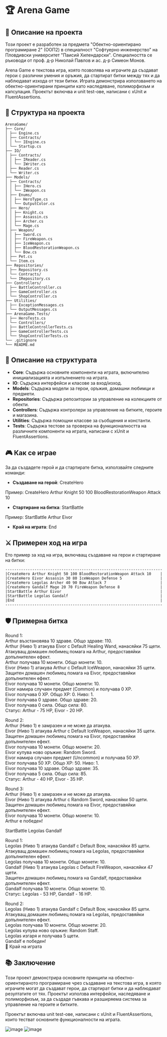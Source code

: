 # 🏆 Arena Game

## 📝 Описание на проекта

Този проект е разработен за предмета "Обектно-ориентирано програмиране 2" (ООП2) в специалност "Софтуерно инженерство" на Пловдивски университет "Паисий Хилендарски". Специалността се ръководи от проф. д-р Николай Павлов и ас. д-р Симеон Монов.

Arena Game е текстова игра, която позволява на играчите да създават герои с различни умения и оръжия, да стартират битки между тях и да наблюдават изхода от тези битки. Играта демонстрира използването на обектно-ориентирани принципи като наследяване, полиморфизъм и капсулация. Проектът включва и unit test-ове, написани с xUnit и FluentAssertions.

## 📁 Структура на проекта
```plaintext
ArenaGame/
├── Core/
│ ├── Engine.cs
│ ├── Contracts/
│ │ └── IEngine.cs
│ └── Startup.cs
├── IO/
│ ├── Contracts/
│ │ ├── IReader.cs
│ │ └── IWriter.cs
│ ├── Reader.cs
│ └── Writer.cs
├── Models/
│ ├── Contracts/
│ │ ├── IHero.cs
│ │ └── IWeapon.cs
│ ├── Enums/
│ │ ├── HeroType.cs
│ │ └── OutputColor.cs
│ ├── Hero/
│ │ ├── Knight.cs
│ │ ├── Assassin.cs
│ │ ├── Archer.cs
│ │ └── Mage.cs
│ ├── Weapon/
│ │ ├── Sword.cs
│ │ ├── FireWeapon.cs
│ │ ├── IceWeapon.cs
│ │ ├── BloodRestorationWeapon.cs
│ │ └── Bow.cs
│ ├── Pet.cs
│ └── Item.cs
├── Repositories/
│ ├── Repository.cs
│ └── Contracts/
│ └── IRepository.cs
├── Controllers/
│ ├── BattleController.cs
│ ├── GameController.cs
│ └── ShopController.cs
├── Utilities/
│ ├── ExceptionMessages.cs
│ └── OutputMessages.cs
├── ArenaGame.Tests/
│ ├── HeroTests.cs
│ └── Controllers/
│ ├── BattleControllerTests.cs
│ ├── GameControllerTests.cs
│ └── ShopControllerTests.cs
└── .gitignore
└── README.md
```
## 📂 Описание на структурата

- **Core**: Съдържа основните компоненти на играта, включително инициализацията и изпълнението на играта.
- **IO**: Съдържа интерфейси и класове за вход/изход.
- **Models**: Съдържа модели за герои, оръжия, домашни любимци и предмети.
- **Repositories**: Съдържа репозитории за управление на колекциите от обекти.
- **Controllers**: Съдържа контролери за управление на битките, героите и магазина.
- **Utilities**: Съдържа помощни класове за съобщения и константи.
- **Tests**: Съдържа тестове за проверка на функционалността на различните компоненти на играта, написани с xUnit и FluentAssertions.

## 🎮 Как се играе

За да създадете герой и да стартирате битка, използвайте следните команди:

- **Създаване на герой**:
CreateHero <Name> <HeroType> <Armor> <Strength> <WeaponType> <PetType> <PetEffect>

Пример:
CreateHero Arthur Knight 50 100 BloodRestorationWeapon Attack 10

- **Стартиране на битка**:
StartBattle <AttackerName> <DefenderName>

Пример:
StartBattle Arthur Eivor

- **Край на играта**:
End


## ⚔️ Примерен ход на игра

Ето пример за ход на игра, включващ създаване на герои и стартиране на битки:
```plaintext
----------------------------------------------------------------------
|CreateHero Arthur Knight 50 100 BloodRestorationWeapon Attack 10    |
|CreateHero Eivor Assassin 30 80 IceWeapon Defense 5                 |
|CreateHero Legolas Archer 40 90 Bow Attack 7                        | 
|CreateHero Gandalf Mage 20 70 FireWeapon Defense 8                  |
|StartBattle Arthur Eivor                                            |
|StartBattle Legolas Gandalf                                         |   
|End                                                                 |
----------------------------------------------------------------------
```
## 🛡️ Примерна битка
Round 1: <br>
Arthur възстановява 10 здраве. Общо здраве: 110. <br>
Arthur (Ниво 1) атакува Eivor с Default Healing Wand, нанасяйки 75 щети. <br>
Атакуващ домашен любимец помага на Arthur, предоставяйки допълнителен ефект. <br>
Arthur получава 10 монети. Общо монети: 10. <br>
Eivor (Ниво 1) атакува Arthur с Default IceWeapon, нанасяйки 35 щети. <br>
Защитен домашен любимец помага на Eivor, предоставяйки допълнителен ефект. <br>
Eivor получава 10 монети. Общо монети: 10. <br>
Eivor намира случаен предмет (Common) и получава 0 XP. <br>
Eivor получава 0 XP. Общо XP: 0. Ниво: 1. <br>
Eivor получава 0 здраве. Общо здраве: 20. <br>
Eivor получава 0 сила. Общо сила: 80. <br>
Статус: Arthur - 75 HP, Eivor - 20 HP. <br>

Round 2: <br>
Arthur (Ниво 1) е замразен и не може да атакува. <br>
Eivor (Ниво 1) атакува Arthur с Default IceWeapon, нанасяйки 35 щети. <br>
Защитен домашен любимец помага на Eivor, предоставяйки допълнителен ефект. <br>
Eivor получава 10 монети. Общо монети: 20. <br>
Eivor купува ново оръжие: Random Sword. <br>
Eivor намира случаен предмет (Uncommon) и получава 50 XP. <br>
Eivor получава 50 XP. Общо XP: 50. Ниво: 1. <br>
Eivor получава 10 здраве. Общо здраве: 35. <br>
Eivor получава 5 сила. Общо сила: 85. <br>
Статус: Arthur - 40 HP, Eivor - 35 HP. <br>

Round 3: <br>
Arthur (Ниво 1) е замразен и не може да атакува. <br>
Eivor (Ниво 1) атакува Arthur с Random Sword, нанасяйки 50 щети. <br>
Защитен домашен любимец помага на Eivor, предоставяйки допълнителен ефект. <br>
Eivor получава 10 монети. Общо монети: 10. <br>
Arthur е победен! <br>

StartBattle Legolas Gandalf <br>

Round 1: <br>
Legolas (Ниво 1) атакува Gandalf с Default Bow, нанасяйки 85 щети. <br>
Атакуващ домашен любимец помага на Legolas, предоставяйки допълнителен ефект. <br>
Legolas получава 10 монети. Общо монети: 10. <br>
Gandalf (Ниво 1) атакува Legolas с Default FireWeapon, нанасяйки 47 щети. <br>
Защитен домашен любимец помага на Gandalf, предоставяйки допълнителен ефект. <br>
Gandalf получава 10 монети. Общо монети: 10. <br>
Статус: Legolas - 53 HP, Gandalf - 16 HP. <br>
 
Round 2: <br>
Legolas (Ниво 1) атакува Gandalf с Default Bow, нанасяйки 85 щети. <br>
Атакуващ домашен любимец помага на Legolas, предоставяйки допълнителен ефект. <br>
Legolas получава 10 монети. Общо монети: 20. <br>
Legolas купува ново оръжие: Random Staff. <br>
Legolas изгаря и получава 5 щети. <br>
Gandalf е победен! <br>
🏁 Край на играта <br>

## 📚 Заключение
Този проект демонстрира основните принципи на обектно-ориентираното програмиране чрез създаване на текстова игра, в която играчите могат да създават герои, да стартират битки и да наблюдават резултатите от тях. Проектът използва интерфейси, наследяване и полиморфизъм, за да създаде гъвкава и разширяема система за управление на героите и битките.

Проектът включва unit test-ове, написани с xUnit и FluentAssertions, които тестват основните функционалности на играта.

  ![image](https://github.com/AtanasG6/Arena-Game-Project/assets/92335834/3d3d97dd-f323-4c55-9239-7abe7430416c)                     ![image](https://github.com/AtanasG6/Arena-Game-Project/assets/92335834/a861f0f7-5c4a-4f6f-af96-9e9c0cbcc9f0)




